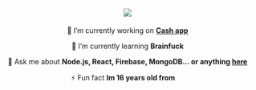 <h1 align="center">
    <img src="https://cdn.discordapp.com/attachments/1122044617743933510/1145476401445744660/expanded_1.jpg" />
</h1>


<div align="center">
 
 🔭 I’m currently working on **[Cash app](https://github.com/notnomes/Uour)**
 
 🌱 I’m currently learning **Brainfuck**

 💬 Ask me about **Node.js, React, Firebase, MongoDB... or anything [here](https://github.com/salesp07/salesp07/issues)**

 ⚡ Fun fact **Im 16 years old from <img height="15px" src="https://cdn.discordapp.com/attachments/1122044617743933510/1145485424068931624/flag-uzbekistan_1f1fa-1f1ff.png">**
 
 </div>
